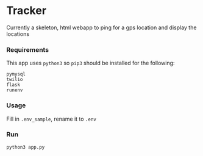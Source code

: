 # Tracker

Currently a skeleton, html webapp to ping for a gps location and display the locations
### Requirements
This app uses `python3` so `pip3` should be installed for the following:
```
pymysql
twilio
flask
runenv
```
### Usage
Fill in `.env_sample`, rename it to `.env`

### Run
```
python3 app.py
```
